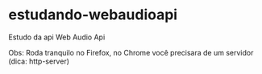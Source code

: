 # estudando-webaudioapi
Estudo da api Web Audio Api

Obs: Roda tranquilo no Firefox, no Chrome você precisara de um servidor (dica: http-server)
